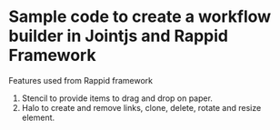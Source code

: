 # Sample code to create a workflow builder in Jointjs and Rappid Framework

Features used from Rappid framework
1) Stencil to provide items to drag and drop on paper.
2) Halo to create and remove links, clone, delete, rotate and resize element.

